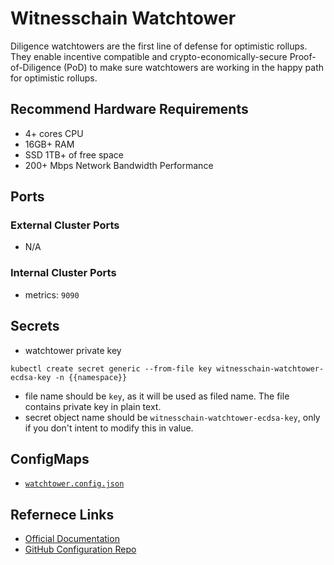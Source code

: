 # Witnesschain Watchtower
Diligence watchtowers are the first line of defense for optimistic rollups. They enable incentive compatible and crypto-economically-secure Proof-of-Diligence (PoD) to make sure watchtowers are working in the happy path for optimistic rollups.

## Recommend Hardware Requirements
- 4+ cores CPU
- 16GB+ RAM
- SSD 1TB+ of free space
- 200+ Mbps Network Bandwidth Performance

## Ports

### External Cluster Ports
- N/A

### Internal Cluster Ports
- metrics: `9090`

## Secrets
- watchtower private key
```
kubectl create secret generic --from-file key witnesschain-watchtower-ecdsa-key -n {{namespace}}
```
- file name should be `key`, as it will be used as filed name. The file contains private key in plain text.
- secret object name should be `witnesschain-watchtower-ecdsa-key`, only if you don't intent to modify this in value.



## ConfigMaps
- [`watchtower.config.json`](https://raw.githubusercontent.com/witnesschain-com/config/main/watchtower/watchtower.config.json)


## Refernece Links
- [Official Documentation](https://docs.witnesschain.com)
- [GitHub Configuration Repo](https://github.com/witnesschain-com/config)

